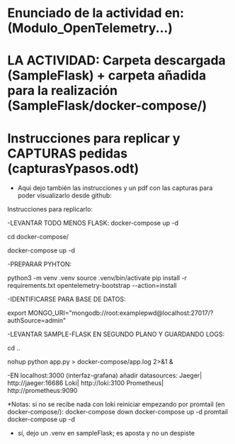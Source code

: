 # Enunciado de la actividad en: (Modulo_OpenTelemetry...)

# LA ACTIVIDAD: Carpeta descargada (SampleFlask) + carpeta añadida para la realización (SampleFlask/docker-compose/)

# Instrucciones para replicar y CAPTURAS pedidas (capturasYpasos.odt)

* Aqui dejo también las instrucciones y un pdf con las capturas para poder visualizarlo desde github:


Instrucciones para replicarlo:

-LEVANTAR TODO MENOS FLASK:
 docker-compose up -d

cd docker-compose/

 docker-compose up -d

-PREPARAR PYHTON:

python3 -m venv .venv
source .venv/bin/activate
pip install -r requirements.txt
opentelemetry-bootstrap --action=install


-IDENTIFICARSE PARA BASE DE DATOS:

export MONGO_URI="mongodb://root:examplepwd@localhost:27017/?authSource=admin"

-LEVANTAR SAMPLE-FLASK EN SEGUNDO PLANO Y GUARDANDO LOGS:

cd ..

nohup python app.py > docker-compose/app.log 2>&1 &


-EN localhost:3000 (interfaz-grafana) añadir datasources:
Jaeger|    http://jaeger:16686	     Loki|     http://loki:3100	   Prometheus| http://prometheus:9090

*Notas: si no se recibe nada con loki reiniciar empezando por promtail (en docker-compose/):
docker-compose down 
docker-compose up -d promtail
docker-compose up -d



* sí, dejo un .venv en sampleFlask; es aposta y no un despiste 
